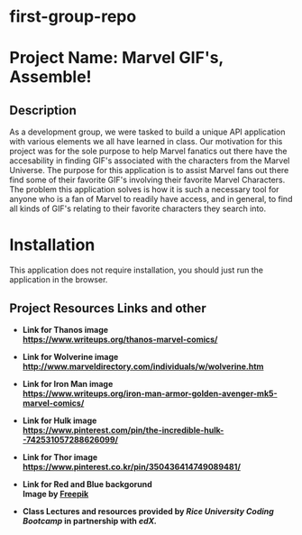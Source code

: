 # first-group-repo
# Project Name: Marvel GIF's, Assemble!

## Description
As a development group, we were tasked to build a unique API application with various elements we all have learned in class.
Our motivation for this project was for the sole purpose to help Marvel fanatics out there have the accesability in finding GIF's associated with the characters from the Marvel Universe. The purpose for this application is to assist Marvel fans out there find some of their favorite GIF's involving their favorite Marvel Characters. The problem this application solves is how it is such a necessary tool for anyone who is a fan of Marvel to readily have access, and in general, to find all kinds of GIF's relating to their favorite characters they search into.

# Installation
This application does not require installation, you should just run the application in the browser.










## Project Resources Links and other

- <b>Link for Thanos image<b><br>
https://www.writeups.org/thanos-marvel-comics/

- Link for Wolverine image<br>
http://www.marveldirectory.com/individuals/w/wolverine.htm

- Link for Iron Man image<br>
https://www.writeups.org/iron-man-armor-golden-avenger-mk5-marvel-comics/

- Link for Hulk image<br>
https://www.pinterest.com/pin/the-incredible-hulk--742531057288626099/

- Link for Thor image<br>
https://www.pinterest.co.kr/pin/350436414749089481/

- Link for Red and Blue backgorund<br>
Image by <a href="https://www.freepik.com/free-vector/comic-style-background_12300602.htm#query=comic%20background&position=6&from_view=keyword&track=ais">Freepik</a>

- Class Lectures and resources provided by <i>Rice University Coding Bootcamp</i> in partnership with <i>edX.</i>